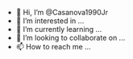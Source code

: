 - 👋 Hi, I’m @Casanova1990Jr
- 👀 I’m interested in ...
- 🌱 I’m currently learning ...
- 💞️ I’m looking to collaborate on ...
- 📫 How to reach me ...

<!---
Casanova1990Jr/Casanova1990Jr is a ✨ special ✨ repository because its `README.md` (this file) appears on your GitHub profile.
You can click the Preview link to take a look at your changes.
--->
